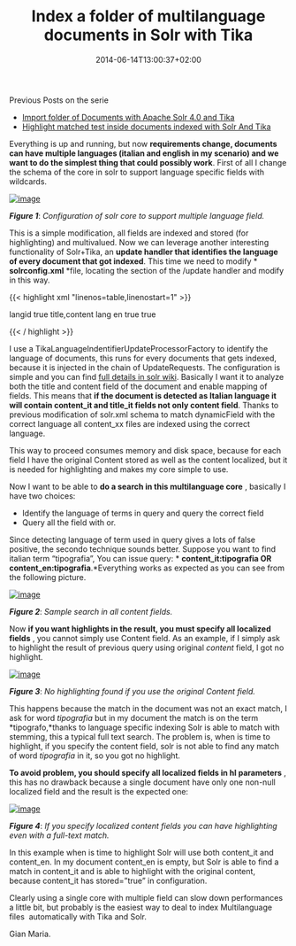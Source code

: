 ﻿---
title: "Index a folder of multilanguage documents  in Solr with Tika"
description: ""
date: 2014-06-14T13:00:37+02:00
draft: false
tags: [Solr,tika]
categories: [Solr]
---
Previous Posts on the serie

- [Import folder of Documents with Apache Solr 4.0 and Tika](http://www.codewrecks.com/blog/index.php/2013/05/25/import-folder-of-documents-with-apache-solr-4-0-and-tika/)
- [Highlight matched test inside documents indexed with Solr And Tika](http://www.codewrecks.com/blog/index.php/2013/05/27/hilight-matched-text-inside-documents-indexed-with-solr-plus-tika/)

Everything is up and running, but now  **requirements change, documents can have multiple languages (italian and english in my scenario) and we want to do the simplest thing that could possibly work**. First of all I change the schema of the core in solr to support language specific fields with wildcards.

[![image](http://www.codewrecks.com/blog/wp-content/uploads/2014/06/image_thumb12.png "image")](http://www.codewrecks.com/blog/wp-content/uploads/2014/06/image12.png)

 ***Figure 1***: *Configuration of solr core to support multiple language field.*

This is a simple modification, all fields are indexed and stored (for highlighting) and multivalued. Now we can leverage another interesting functionality of Solr+Tika, an **update handler that identifies the language of every document that got indexed**. This time we need to modify * **solrconfig.xml** *file, locating the section of the /update handler and modify in this way.

{{< highlight xml "linenos=table,linenostart=1" >}}


<requestHandler name="/update" class="solr.UpdateRequestHandler">
   <lst name="defaults"> <str name="update.chain">langid</str>
   </lst>
</requestHandler>

<updateRequestProcessorChain >
  <processor name="langid" class="org.apache.solr.update.processor.TikaLanguageIdentifierUpdateProcessorFactory"><lst name="defaults">  <bool name="langid">true</bool>  <str name="langid.fl">title,content</str>  <str name="langid.langField">lang</str>  <str name="langid.fallback">en</str>  <bool name="langid.map">true</bool>  <bool name="langid.map.keepOrig">true</bool></lst>
  </processor>
  <processor class="solr.LogUpdateProcessorFactory" />
  <processor class="solr.RunUpdateProcessorFactory" />
</updateRequestProcessorChain>

{{< / highlight >}}

I use a TikaLanguageIndentifierUpdateProcessorFactory to identify the language of documents, this runs for every documents that gets indexed, because it is injected in the chain of UpdateRequests. The configuration is simple and you can find [full details in solr wiki](https://wiki.apache.org/solr/LanguageDetection). Basically I want it to analyze both the title and content field of the document and enable mapping of fields. This means that  **if the document is detected as Italian language it will contain content\_it and title\_it fields not only content field**. Thanks to previous modification of solr.xml schema to match dynamicField with the correct language all content\_xx files are indexed using the correct language.

This way to proceed consumes memory and disk space, because for each field I have the original Content stored as well as the content localized, but it is needed for highlighting and makes my core simple to use.

Now I want to be able to  **do a search in this multilanguage core** , basically I have two choices:

- Identify the language of terms in query and query the correct field
- Query all the field with or.

Since detecting language of term used in query gives a lots of false positive, the secondo technique sounds better. Suppose you want to find italian term “tipografia”, You can issue query: * **content\_it:tipografia OR content\_en:tipografia**.*Everything works as expected as you can see from the following picture.

[![image](http://www.codewrecks.com/blog/wp-content/uploads/2014/06/image_thumb13.png "image")](http://www.codewrecks.com/blog/wp-content/uploads/2014/06/image13.png)

 ***Figure 2***: *Sample search in all content fields.*

Now  **if you want highlights in the result, you must specify all localized fields** , you cannot simply use Content field. As an example, if I simply ask to highlight the result of previous query using original *content* field, I got no highlight.

[![image](http://www.codewrecks.com/blog/wp-content/uploads/2014/06/image_thumb14.png "image")](http://www.codewrecks.com/blog/wp-content/uploads/2014/06/image14.png)

 ***Figure 3***: *No highlighting found if you use the original Content field.*

This happens because the match in the document was not an exact match, I ask for word *tipografia* but in my document the match is on the term *tipografo,*thanks to language specific indexing Solr is able to match with stemming, this a typical full text search. The problem is, when is time to highlight, if you specify the content field, solr is not able to find any match of word *tipografia* in it, so you got no highlight.

 **To avoid problem, you should specify all localized fields in hl parameters** , this has no drawback because a single document have only one non-null localized field and the result is the expected one:

[![image](http://www.codewrecks.com/blog/wp-content/uploads/2014/06/image_thumb15.png "image")](http://www.codewrecks.com/blog/wp-content/uploads/2014/06/image15.png)

 ***Figure 4***: *If you specify localized content fields you can have highlighting even with a full-text match.*

In this example when is time to highlight Solr will use both content\_it and content\_en. In my document content\_en is empty, but Solr is able to find a match in content\_it and is able to highlight with the original content, because content\_it has stored=”true” in configuration.

Clearly using a single core with multiple field can slow down performances a little bit, but probably is the easiest way to deal to index Multilanguage files  automatically with Tika and Solr.

Gian Maria.

